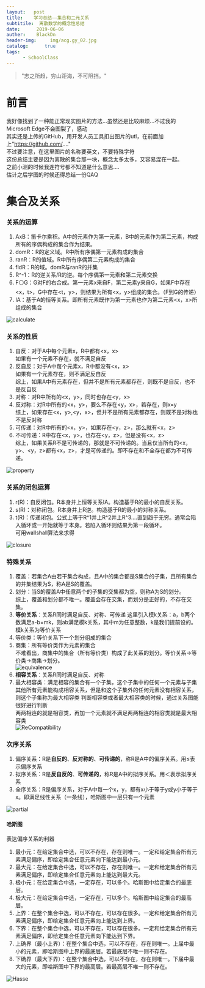 ```yaml
---
layout:   post
title:    学习总结——集合和二元关系
subtitile:  离散数学的概念性总结
date:      2019-06-06
auther:    BlackDn
header-img:     img/acg.gy_02.jpg 
catalog:      true
tags:   
      - SchoolClass
---
```

> "志之所趋，穷山距海，不可阻挡。"  
# 前言
我好像找到了一种能正常现实图片的方法...虽然还是比较麻烦...不过我的Microsoft Edge不会图裂了，感动  
其实还是上传的GitHub，用开发人员工具扣出图片的utl，在前面加上"https://github.com/...."  
不过要注意，在这里图片的名称要英文，不要特殊字符  
这份总结主要是因为离散的集合那一块，概念太多太多，又容易混在一起。  
之前小测的时候我连符号都不知道是什么意思....  
估计之后学图的时候还得总结一份QAQ  
# 集合及关系
### 关系的运算
1. AxB：笛卡尔乘积。A中的元素作为第一元素，B中的元素作为第二元素，构成所有的序偶构成的集合作为结果。
2. domR：R的定义域。R中所有序偶第一元素构成的集合
3. ranR：R的值域。R中所有序偶第二元素构成的集合
4. fldR：R的域。domR与ranR的并集
5. R^-1：R的逆关系/R的逆。每个序偶第一元素和第二元素交换
6. F⚪G：G对F的右合成。第一元素x来自F，第二元素y来自G，如果F中存在<x，t>，G中存在<t，y>，则结果为所有<x，y>组成的集合。（F到G的传递）
7. IA：基于A的恒等关系。即所有元素既作为第一元素也作为第二元素<x，x>所组成的集合  

![calculate](https://github.com/BlackDn/BlackDn.github.io/blob/master/img/Post_Set/calculate.png?raw=true)  
### 关系的性质
1. 自反：对于A中每个元素x，R中都有<x，x>  
如果有一个元素不存在，就不满足自反
2. 反自反：对于A中每个元素x，R中都没有<x，x>  
如果有一个元素存在，则不满足反自反  
综上，如果A中有元素存在，但并不是所有元素都存在，则既不是自反，也不是反自反  
3. 对称：对R中所有的<x，y>，同时也存在<y，x>
4. 反对称：对R中所有的<x，y>，要么不存在<y，x>，若存在，则x=y  
综上，如果存在<x，y>,<y，x>，但并不是所有元素都存在，则既不是对称也不是反对称  
5. 可传递：对R中所有的<x，y>，如果存在<y，z>，那么就有<x，z>
6. 不可传递：R中存在<x，y>，也存在<y，z>，但是没有<x，z>  
综上，如果关系R不是可传递的，那就是不可传递的。当且仅当所有的<x，y>、<y，z>都有<x，z>，才是可传递的。即不存在和不全存在都为不可传递。  

![property](https://github.com/BlackDn/BlackDn.github.io/blob/master/img/Post_Set/property.png?raw=true)  
### 关系的闭包运算
1. r(R)：自反闭包。R本身并上恒等关系IA。构造基于R的最小的自反关系。
2. s(R)：对称闭包。R本身并上R逆。构造基于R的最小的对称关系。
3. t(R)：传递闭包。公式上等于R^1并上R^2并上R^3....直到趋于无穷。通常会陷入循环或一开始就等于本身。若陷入循环则结果为第一段循环。  
可用wallshall算法来求得  

![closure](https://github.com/BlackDn/BlackDn.github.io/blob/master/img/Post_Set/closure.png?raw=true)  
### 特殊关系
1. 覆盖：若集合A由若干集合构成，且A中的集合都是S集合的子集，且所有集合的并集结果为S，称A是S的覆盖。
2. 划分：当S的覆盖A中任意两个的子集的交集都为空，则称A为S的划分。  
综上，覆盖和划分都不唯一。覆盖会存在交集，而划分是正好的，不存在交集。
3. **等价关系**：关系R同时满足自反、对称、可传递
这里引入模k关系：a，b两个数满足a-b=mk，则ab满足模k关系，其中m为任意整数，k是我们提前设的。模k关系为等价关系  
4. 等价类：等价关系下一个划分组成的集合  
5. 商集：所有等价类作为元素的集合  
不难看出，商集中的集合（所有等价类）构成了此关系的划分。等价关系->等价类->商集->划分。  
![equivalence](https://github.com/BlackDn/BlackDn.github.io/blob/master/img/Post_Set/equivalence.png?raw=true)  
6. **相容关系**：关系R同时满足自反、对称
7. 最大相容类：满足相容的集合有一个子集，这个子集中的任何一个元素与子集其他所有元素能构成相容关系，但是和这个子集外的任何元素没有相容关系，则这个子集称为最大相容类
判断相容类或者最大相容类的时候，通过关系图能很好进行判断  
两两相连的就是相容类，再加一个元素就不满足两两相连的相容类就是最大相容类  
![ReCompatibility](https://github.com/BlackDn/BlackDn.github.io/blob/master/img/Post_Set/ReCompatibility.png?raw=true)

### 次序关系
1. 偏序关系：R是**自反的**、**反对称的**、**可传递的**，称R是A中的偏序关系。用≤表示偏序关系
2. 拟序关系：R是**反自反的**、**可传递的**，称R是A中的拟序关系。用＜表示拟序关系
3. 全序关系：R是偏序关系，对于A中每一个x，y，都有x小于等于y或y小于等于x。即满足线性关系（一条线），哈斯图中一层只有一个元素

![partial](https://github.com/BlackDn/BlackDn.github.io/blob/master/img/Post_Set/partial.png?raw=true)  
#### 哈斯图
表达偏序关系的利器  
1. 最小元：在给定集合中选，可以不存在，存在则唯一。一定和给定集合所有元素满足偏序，即给定集合任意元素向下能达到最小元。
2. 最大元：在给定集合中选，可以不存在，存在则唯一。一定和给定集合所有元素满足偏序，即给定集合任意元素向上能达到最大元。
3. 极小元：在给定集合中选，一定存在，可以多个。哈斯图中给定集合的最底层。
4. 极大元：在给定集合中选，一定存在，可以多个。哈斯图中给定集合的最高层。
5. 上界：在整个集合中选，可以不存在，可以存在很多。一定和给定集合所有元素满足偏序，即给定集合任意元素向上能达到上界。
6. 下界：在整个集合中选，可以不存在，可以存在很多。一定和给定集合所有元素满足偏序，即给定集合任意元素向下能达到下界。
7. 上确界（最小上界）：在整个集合中选，可以不存在，存在则唯一。上届中最小的元素，即哈斯图中上界的最底层。若最底层不唯一则不存在。
8. 下确界（最大下界）：在整个集合中选，可以不存在，存在则唯一。下届中最大的元素，即哈斯图中下界的最高层。若最高层不唯一则不存在。

![Hasse](https://github.com/BlackDn/BlackDn.github.io/blob/master/img/Post_Set/Hasse.png?raw=true)  
